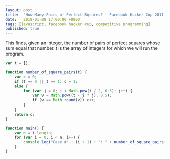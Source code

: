 ```yaml
---
layout: post
title:  "How Many Pairs of Perfect Squares? - Facebook Hacker Cup 2011 Qualification Round"
date:   2019-01-28 17:00:00 +0800
tags: [javascript, facebook hacker cup, competitive programming]
published: true
---
```


This finds, given an integer, the number of pairs of perfect squares whose sum equal that number. t is the array of integers for which we will run the program.

```javascript
var t = [];

function number_of_square_pairs(t) {
    var c = 0;
    if (t == 0 || t == 1) c = 1;
    else {
        for (var j = 0; j < Math.pow(t / 2, 0.5); j++) {
            var v = Math.pow((t - j * j), 0.5);
            if (v == Math.round(v)) c++;
        }
    }
    return c;
}

function main() {
    var n = t.length;
    for (var i = 0; i < n; i++) {
        console.log("Case #" + (i + 1) + ": " + number_of_square_pairs(t[i]));
    }
}
```
